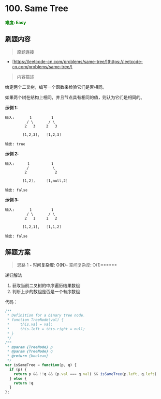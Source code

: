 # 100. Same Tree

**<font color=green>难度: Easy</font>**

## 刷题内容

> 原题连接

* [https://leetcode-cn.com/problems/same-tree/](https://leetcode-cn.com/problems/same-tree/)

> 内容描述

给定两个二叉树，编写一个函数来检验它们是否相同。

如果两个树在结构上相同，并且节点具有相同的值，则认为它们是相同的。



**示例 1:**

```
输入:       1         1
          / \       / \
         2   3     2   3

        [1,2,3],   [1,2,3]

输出: true
```

**示例 2:**

```
输入:      1          1
          /           \
         2             2

        [1,2],     [1,null,2]

输出: false
```

**示例 3:**

```
输入:       1         1
          / \       / \
         2   1     1   2

        [1,2,1],   [1,1,2]

输出: false
```



## 解题方案

> 思路 1
******- 时间复杂度: O(N)******- 空间复杂度: O(1)******

递归解法

1. 获取当前二叉树的中序遍历结果数组
2. 判断上步的数组是否是一个有序数组

代码：

```javascript
/**
 * Definition for a binary tree node.
 * function TreeNode(val) {
 *     this.val = val;
 *     this.left = this.right = null;
 * }
 */
/**
 * @param {TreeNode} p
 * @param {TreeNode} q
 * @return {boolean}
 */
var isSameTree = function(p, q) {
  if (p) {
    return p && !!q && (p.val === q.val) && isSameTree(p.left, q.left) && isSameTree(p.right,q.right)
  } else {
    return !q
  }
};
```

